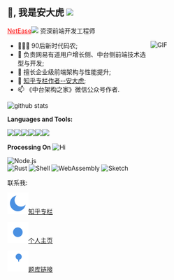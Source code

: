 <h2>👋, 我是安大虎 <img src="https://64.media.tumblr.com/122d6d8739d81ed22db01eb1e2698293/tumblr_mf37avof101rgr4l6o1_r1_250.gifv" width="50"></h2>
<p> <a href="https://www.163.com/" style="color:red" target="_blank">NetEase</a><img src="https://media.giphy.com/media/WUlplcMpOCEmTGBtBW/giphy.gif" width="30">  
资深前端开发工程师</p>
<img width = "35%" align="right" alt="GIF" height="130px" src="https://64.media.tumblr.com/tumblr_m0m5p7B7X11r9elj2o1_500.gifv" />


<div align="left">


- 👨🏽‍💻 90后新时代码农; 
- 🤔 负责网易有道用户增长侧、中台侧前端技术选型与开发;
- 💼 擅长企业级前端架构与性能提升;
- 💬 <a href="https://www.zhihu.com/people/an-zeng-ping">知乎专栏作者--安大虎</a>;
- 📫 《中台架构之家》微信公众号作者.

![github stats](https://github-readme-stats.vercel.app/api?username=Mrrabbitan&show_icons=true&theme=tokyonight)

**Languages and Tools:** 
<p align="left">
  <img src="https://media3.giphy.com/media/kdFc8fubgS31b8DsVu/giphy.webp" width="50"><img src="https://media.giphy.com/media/SU2ic3wTfuC6JhD1lA/giphy.gif" width="50"><img src="https://media3.giphy.com/media/ln7z2eWriiQAllfVcn/200w.webp" width="50"><img src="https://i.giphy.com/media/LMt9638dO8dftAjtco/200.webp" width="50"><img src="https://i.giphy.com/media/eNAsjO55tPbgaor7ma/200w.webp" width="50"><img src="https://i.giphy.com/media/IdyAQJVN2kVPNUrojM/200.webp" width="50">
  
</p>

**Processing On** <img src="https://emojis.slackmojis.com/emojis/images/1588866973/8934/hellokittydance.gif?1588866973" alt="Hi" width="42" />

![Node.js](https://img.shields.io/badge/-Node.js-%23579050?style=flat&logo=node.js&logoColor=ffffff)\
![Rust](https://img.shields.io/badge/-Rust-%23DEA584?style=flat&logo=rust&logoColor=000000)
![Shell](https://img.shields.io/badge/-Shell-%2389E051?style=flat&logo=powershell&logoColor=ffffff)
![WebAssembly](https://img.shields.io/badge/-WebAssembly-654FF0?style=flat&logo=webassembly&logoColor=ffffff)
![Sketch](https://img.shields.io/badge/-Sketch-%23FDAD00?style=flat&logo=sketch&logoColor=ffffff)

<p>联系我:</p>
<p><a href="https://www.zhihu.com/people/an-zeng-ping"><img src="./line.svg" alt="知乎专栏" />知乎专栏</a></p>
<p><a href="https://mrrabbitan.github.io/"><img src="./sun.svg" alt="blog" />个人主页</a></p>
<p><a href="https://anzpnavy.github.io/"><img src="./blog.svg" alt="题库链接" />题库链接</a></p>
</div>

